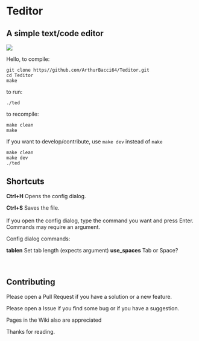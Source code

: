 # Teditor
## A simple text/code editor

<image src="teditor.gif">

Hello, to compile:

```
git clone https//github.com/ArthurBacci64/Teditor.git
cd Teditor
make
```

to run:

```
./ted
```

to recompile:

```
make clean
make
```

If you want to develop/contribute, use `make dev` instead of `make`

```
make clean
make dev
./ted
```

## Shortcuts
**Ctrl+H** Opens the config dialog.

**Ctrl+S** Saves the file.
<br>  
If you open the config dialog, type the command you want
and press Enter. Commands may require an argument.

Config dialog commands:

**tablen** Set tab length (expects argument)
**use_spaces** Tab or Space?
<br>  
<br>  
## Contributing
Please open a Pull Request if you have a solution or a new feature.

Please open a Issue if you find some bug or if you have a suggestion.

Pages in the Wiki also are appreciated

Thanks for reading.
